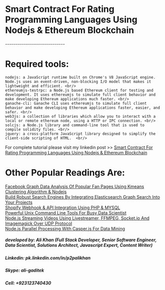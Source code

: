 # Smart Contract For Rating Programming Languages Using Nodejs & Ethereum Blockchain<br/>
------------------------------ <br/>

# Required tools:	<br/>
	nodejs: a JavaScript runtime built on Chrome's V8 JavaScript engine. Node.js uses an event-driven, non-blocking I/O model that makes it lightweight and efficient. <br/>
	ethereumjs-testrpc: a Node.js based Ethereum client for testing and development. It uses ethereumjs to simulate full client behavior and make developing Ethereum applications much faster. <br/>
	ganache-cli: Ganache CLI uses ethereumjs to simulate full client behavior and make developing Ethereum applications faster, easier, and safer. <br/>
	web3js: a collection of libraries which allow you to interact with a local or remote ethereum node, using a HTTP or IPC connection. <br/>
	solcjs: a Node.js library and command-line tool that is used to compile solidity files. <br/>
	jquery: a cross-platform JavaScript library designed to simplify the client-side scripting of HTML.	 <br/>

For complete tutorial please visit my linkedin post >> [Smart Contract For Rating Programming Languages Using Nodejs & Ethereum Blockchain](https://pk.linkedin.com/in/p2palikhan) <br/>

# Other Popular Readings Are:<br>
[Facebook Graph Data Analysis Of Popular Fan Pages Using Kmeans Clustering Algorithm & Nodejs](https://www.linkedin.com/pulse/facebook-graph-data-analysis-popular-fan-pages-using-kmeans-ali-khan)<br/>
[Build Robust Search Engines By Integrating Elasticsearch Graph Search Into Your Projects](https://www.linkedin.com/pulse/build-robust-search-engines-integrating-elasticsearch-ali-khan)<br/>
[Shopify Webhook & API Integration Using PHP & MYSQL](https://www.linkedin.com/pulse/shopify-webhook-api-integration-using-php-mysql-ali-khan)</br>
[Powerful Unix Command Line Tools For Busy Data Scientist](https://www.linkedin.com/pulse/powerful-unix-command-line-tools-busy-data-scientist-part-ali-khan)<br/>
[Node.js Streaming Videos Using Livestreamer, FFMPEG, Socket.io And Imagemagick Over UDP Protocol](https://www.linkedin.com/pulse/nodejs-streaming-videos-using-livestreamer-ffmpeg-socketio-ali-khan)<br/>
[Node.js Parallel Processing With Casper.js For Data Mining](https://www.linkedin.com/pulse/nodejs-parallel-processing-casperjs-data-mining-ali-khan)</br>

##### developed by: Ali Khan (Full Stack Developer, Senior Software Engineer, Data Scientist, Solutions Architect, Javascript Expert, Content Writer) <br/>
##### Linkedin: pk.linkedin.com/in/p2palikhan <br/>
##### Skype: ali-gaditek <br/>
##### Cell: +923123740430 <br/>